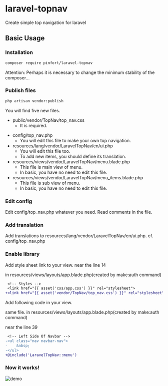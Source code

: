 # laravel-topnav
Create simple top navigation for laravel

## Basic Usage

### Installation

```bash
composer require pinfort/laravel-topnav
```
Attention: Perhaps it is necessary to change the minimum stability of the composer...

### Publish files

```bash
php artisan vendor:publish
```
You will find five new files.
* public/vendor/TopNav/top_nav.css
    - It is required.
- config/top_nav.php
    - You will edit this file to make your own top navigation.
- resources/lang/vendor/LaravelTopNav/en/ui.php
    - You will edit this file too.
    - To add new items, you should define its translation.
- resources/views/vendor/LaravelTopNav/menu.blade.php
    - This file is main view of menu.
    - In basic, you have no need to edit this file.
- resources/views/vendor/LaravelTopNav/menu_items.blade.php
    - This file is sub view of menu.
    - In basic, you have no need to edit this file.

### Edit config

Edit config/top_nav.php whatever you need.
Read comments in the file.

### Add translation

Add translations to resources/lang/vendor/LaravelTopNav/en/ui.php.
cf. config/top_nav.php

### Enable library

Add style sheet link to your view. near the line 14

in resources/views/layouts/app.blade.php(created by make:auth command)

```diff
 <!-- Styles -->
 <link href="{{ asset('css/app.css') }}" rel="stylesheet">
+<link href="{{ asset('vendor/TopNav/top_nav.css') }}" rel="stylesheet">
```

Add following code in your view.

same file. in resources/views/layouts/app.blade.php(created by make:auth command)

near the line 39
```diff
 <!-- Left Side Of Navbar -->
-<ul class="nav navbar-nav">
-    &nbsp;
-</ul>
+@include('LaravelTopNav::menu')
```

### Now it works!
![demo](https://raw.github.com/wiki/pinfort/Laravel-topnav/media/Laravel-2018_02_03-3_41_06Trim.gif)
